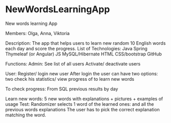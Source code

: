 # NewWordsLearningApp
New words learning App

Members: Olga, Anna, Viktoria


Description: The app that helps users to learn new random 10 English words each day and score the progress. 
List of Technologies: 
Java
Spring
Thymeleaf (or Angular)
JS
MySQL/Hibernate
HTML
CSS/bootstrap
GitHub


Functions:
Admin:
See list of all users
Activate/ deactivate users

User:
Register/ login new user
After login the user can have two options: two check his statistics/ view progress of to learn new words


To check progress:
From SQL previous results by day

Learn new words:
5 new words with explanations + pictures + examples of usage
Test: 
Randomizer selects 1 word of the learned ones: and all the previous words explanations
The user has to pick the correct explanation matching the word.

